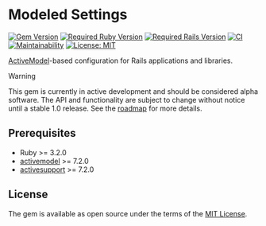 # Modeled Settings

[![Gem Version](https://badge.fury.io/rb/modeled_settings.svg)](https://badge.fury.io/rb/modeled_settings) [![Required Ruby Version](https://img.shields.io/badge/ruby-%3E%3D%203.2-ruby.svg)](https://www.ruby-lang.org/en/downloads/) [![Required Rails Version](https://img.shields.io/badge/rails-%3E%3D%207.2-brightgreen.svg)](https://edgeguides.rubyonrails.org/) [![CI](https://github.com/tbhb/modeled_settings/actions/workflows/ci.yml/badge.svg)](https://github.com/tbhb/modeled_settings/actions/workflows/ci.yml) [![Maintainability](https://api.codeclimate.com/v1/badges/38ad283eb20c3d73f9f1/maintainability)](https://codeclimate.com/github/tbhb/modeled_settings/maintainability) [![License: MIT](https://img.shields.io/badge/License-MIT-yellow.svg)](https://opensource.org/licenses/MIT)

[ActiveModel](https://github.com/rails/rails/tree/main/activemodel)-based configuration for Rails applications and libraries.

> [!WARNING]
> This gem is currently in active development and should be considered alpha software. The API and functionality are subject to change without notice until a stable 1.0 release. See the [roadmap](https://github.com/users/tbhb/projects/7/views/1) for more details.

## Prerequisites

- Ruby >= 3.2.0
- [activemodel](https://rubygems.org/gems/activemodel) >= 7.2.0
- [activesupport](https://rubygems.org/gems/activesupport) >= 7.2.0

## License

The gem is available as open source under the terms of the [MIT License](https://opensource.org/licenses/MIT).
